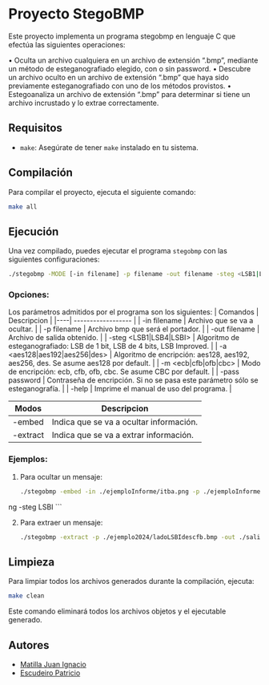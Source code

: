 
# Proyecto StegoBMP

Este proyecto implementa un programa stegobmp en lenguaje C que efectúa las siguientes operaciones:

• Oculta un archivo cualquiera en un archivo de extensión “.bmp”, mediante un método de
esteganografiado elegido, con o sin password.
• Descubre un archivo oculto en un archivo de extensión “.bmp” que haya sido previamente
esteganografiado con uno de los métodos provistos.
• Estegoanaliza un archivo de extensión “.bmp” para determinar si tiene un archivo
incrustado y lo extrae correctamente.

## Requisitos

- `make`: Asegúrate de tener `make` instalado en tu sistema.

## Compilación

Para compilar el proyecto, ejecuta el siguiente comando:

```bash
make all
```

## Ejecución

Una vez compilado, puedes ejecutar el programa `stegobmp` con las siguientes configuraciones:

```bash
./stegobmp -MODE [-in filename] -p filename -out filename -steg <LSB1|LSB4|LSBI> [-a <aes128|aes192|aes256|des>] [-m <ecb|cfb|ofb|cbc>] [-pass password] [-help]
```


### Opciones:

Los parámetros admitidos por el programa son los siguientes:
| Comandos |  Descripcion | 
|----| ------------------ |
| -in filename                      | Archivo que se va a ocultar. |
| -p filename                       | Archivo bmp que será el portador. |
| -out filename                     | Archivo de salida obtenido. |
| -steg <LSB1\|LSB4\|LSBI>          | Algoritmo de esteganografiado: LSB de 1 bit, LSB de 4 bits, LSB Improved. |
| -a <aes128\|aes192\|aes256\|des>  | Algoritmo de encripción: aes128, aes192, aes256, des. Se asume aes128 por default. |
| -m <ecb\|cfb\|ofb\|cbc>           | Modo de encripción: ecb, cfb, ofb, cbc. Se asume CBC por default. |
| -pass password                    | Contraseña de encripción. Si no se pasa este parámetro sólo se esteganografía. |
| -help                             | Imprime el manual de uso del programa. |

| Modos |  Descripcion | 
|----| ------------------ |
| -embed    | Indica que se va a ocultar información. |
| -extract  | Indica que se va a extrar información. |

### Ejemplos:

1. Para ocultar un mensaje:

    ```bash
    ./stegobmp -embed -in ./ejemploInforme/itba.png -p ./ejemploInforme/example_for_report.bmp -out ./ejemploInforme/output_lsbi.p
ng -steg LSBI
    ```

2. Para extraer un mensaje:

    ```bash
    ./stegobmp -extract -p ./ejemplo2024/ladoLSBIdescfb.bmp -out ./salida.png -a des -m cfb -pass margarita -steg LSBI
    ```

## Limpieza

Para limpiar todos los archivos generados durante la compilación, ejecuta:

```bash
make clean
```

Este comando eliminará todos los archivos objetos y el ejecutable generado.

## Autores

- [Matilla Juan Ignacio](https://github.com/juanIgnacioMatilla)
- [Escudeiro Patricio](https://github.com/pescudeiro)

